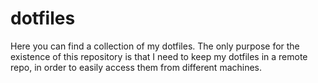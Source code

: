 # dotfiles

Here you can find a collection of my dotfiles. The only purpose for the existence of this repository is that I need to keep my dotfiles in a remote repo, in order to easily access them from different machines.
